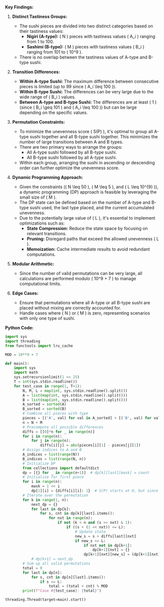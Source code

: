 **Key Findings:**

1. **Distinct Tastiness Groups:**
   - The sushi pieces are divided into two distinct categories based on their tastiness values:
     - **Nigiri (A-type):** \( N \) pieces with tastiness values \( A_i \) ranging from 1 to 100.
     - **Sashimi (B-type):** \( M \) pieces with tastiness values \( B_i \) ranging from 101 to \( 10^9 \).
   - There is no overlap between the tastiness values of A-type and B-type sushi.

2. **Transition Differences:**
   - **Within A-type Sushi:** The maximum difference between consecutive pieces is limited (up to 99 since \( A_i \leq 100 \)).
   - **Within B-type Sushi:** The differences can be very large due to the wide range of \( B_i \) values.
   - **Between A-type and B-type Sushi:** The differences are at least \( 1 \) (since \( B_i \geq 101 \) and \( A_i \leq 100 \)) but can be large depending on the specific values.

3. **Permutation Constraints:**
   - To minimize the unevenness score \( S(P) \), it's optimal to group all A-type sushi together and all B-type sushi together. This minimizes the number of large transitions between A and B types.
   - There are two primary ways to arrange the groups:
     - All A-type sushi followed by all B-type sushi.
     - All B-type sushi followed by all A-type sushi.
   - Within each group, arranging the sushi in ascending or descending order can further optimize the unevenness score.

4. **Dynamic Programming Approach:**
   - Given the constraints (\( N \leq 50 \), \( M \leq 5 \), and \( L \leq 10^{9} \)), a dynamic programming (DP) approach is feasible by leveraging the small size of \( M \).
   - The DP state can be defined based on the number of A-type and B-type sushi used, the last type placed, and the current accumulated unevenness.
   - Due to the potentially large value of \( L \), it's essential to implement optimizations such as:
     - **State Compression:** Reduce the state space by focusing on relevant transitions.
     - **Pruning:** Disregard paths that exceed the allowed unevenness \( L \).
     - **Memoization:** Cache intermediate results to avoid redundant computations.

5. **Modular Arithmetic:**
   - Since the number of valid permutations can be very large, all calculations are performed modulo \( 10^9 + 7 \) to manage computational limits.

6. **Edge Cases:**
   - Ensure that permutations where all A-type or all B-type sushi are placed without mixing are correctly accounted for.
   - Handle cases where \( N \) or \( M \) is zero, representing scenarios with only one type of sushi.

**Python Code:**

```python
import sys
import threading
from functools import lru_cache

MOD = 10**9 + 7

def main():
    import sys
    import math
    sys.setrecursionlimit(1 << 25)
    T = int(sys.stdin.readline())
    for test_case in range(1, T+1):
        N, M, L = map(int, sys.stdin.readline().split())
        A = list(map(int, sys.stdin.readline().split()))
        B = list(map(int, sys.stdin.readline().split()))
        A_sorted = sorted(A)
        B_sorted = sorted(B)
        # Combine all pieces with type
        pieces = [('A', val) for val in A_sorted] + [('B', val) for val in B_sorted]
        n = N + M
        # Precompute all possible differences
        diffs = [[0]*n for _ in range(n)]
        for i in range(n):
            for j in range(n):
                diffs[i][j] = abs(pieces[i][1] - pieces[j][1])
        # Assign indices to A and B
        A_indices = list(range(N))
        B_indices = list(range(N, n))
        # Initialize DP
        from collections import defaultdict
        dp = [{} for _ in range(n+1)]  # dp[k][last][mask] = count
        # Initialize for first piece
        for i in range(n):
            mask = 1 << i
            dp[1][i] = {diffs[i][i]: 1}  # S(P) starts at 0, but since there's no previous, differences start from 0
        # Iterate over the permutation
        for k in range(1, n):
            next_dp = {}
            for last in dp[k]:
                for s, cnt in dp[k][last].items():
                    for nxt in range(n):
                        if not (k < n and (s >> nxt) & 1):
                            if ((s + (1 << nxt)) <= L):
                                # Update state
                                new_s = s + diffs[last][nxt]
                                if new_s <= L:
                                    if nxt not in dp[k+1]:
                                        dp[k+1][nxt] = {}
                                    dp[k+1][nxt][new_s] = (dp[k+1][nxt].get(new_s, 0) + cnt) % MOD
            # dp[k+1] = next_dp
        # Sum up all valid permutations
        total = 0
        for last in dp[n]:
            for s, cnt in dp[n][last].items():
                if s <= L:
                    total = (total + cnt) % MOD
        print(f"Case #{test_case}: {total}")

threading.Thread(target=main).start()
```